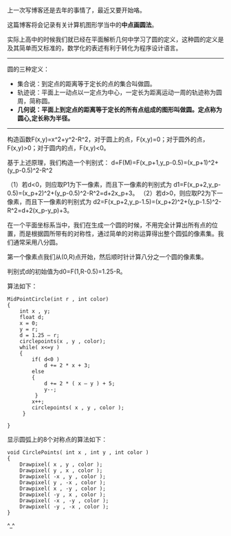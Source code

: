 ﻿上一次写博客还是去年的事情了，最近又要开始咯。

这篇博客将会记录有关计算机图形学当中的**中点画圆法**。

实际上高中的时候我们就已经在平面解析几何中学习了圆的定义，这种圆的定义是及其简单而又标准的，数学化的表述有利于转化为程序设计语言。


----------

圆的三种定义：

 - 集合说：到定点的距离等于定长的点的集合叫做圆。
 - 轨迹说：平面上一动点以一定点为中心，一定长为距离运动一周的轨迹称为圆周，简称圆。
 - **几何说：平面上到定点的距离等于定长的所有点组成的图形叫做圆。定点称为圆心,定长称为半径。**


----------

构造函数F(x,y)=x^2+y^2-R^2，对于圆上的点，F(x,y)=0；对于圆外的点，F(x,y)>0；对于圆内的点，F(x,y)<0。

基于上述原理，我们构造一个判别式：
	d=F(M)=F(x_p+1,y_p-0.5)=(x_p+1)^2+(y_p-0.5)^2-R^2

（1）若d<0，则应取P1为下一像素，而且下一像素的判别式为
	d1=F(x_p+2,y_p-0.5)=(x_p+2)^2+(y_p-0.5)^2-R^2=d+2x_p+3。
（2）若d>0，则应取P2为下一像素，而且下一像素的判别式为
	d2=F(x_p+2,y_p-1.5)=(x_p+2)^2+(y_p-1.5)^2-R^2=d+2(x_p-y_p)+3。


在一个平面坐标系当中，我们在生成一个圆的时候，不用完全计算出所有点的位置，而是根据圆所带有的对称性，通过简单的对称运算得出整个圆弧的像素集。我们通常采用八分圆。

第一个像素点我们从(0,R)点开始，然后顺时针计算八分之一个圆的像素集。

判别式d的初始值为d0=F(1,R-0.5)=1.25-R。

算法如下：

```
MidPointCircle(int r , int color)
{
	int x , y;
	float d;
	x = 0;
	y = r;
	d = 1.25 – r;
	circlepoints(x , y , color);
	while( x<=y )
	{
		if( d<0 )
			d += 2 * x + 3;
		else 
		{
			d += 2 * ( x – y ) + 5;
			y--;
         }
		x++;
		circlepoints( x , y , color );
     }

}

```

显示圆弧上的8个对称点的算法如下：

```
void CirclePoints( int x , int y , int color )
{
	Drawpixel( x , y , color );
	Drawpixel( y , x , color );
	Drawpixel( -x , y , color );
	Drawpixel( y , -x , color );
	Drawpixel( x , -y , color );
	Drawpixel( -y , x , color );
	Drawpixel( -x , -y , color );
	Drawpixel( -y , -x , color );
}

```

^_^
